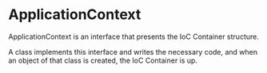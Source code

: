 # ApplicationContext 

ApplicationContext is an interface that presents the IoC Container structure.

A class implements this interface and writes the necessary code, and when an object of that class is created, the IoC Container is up.